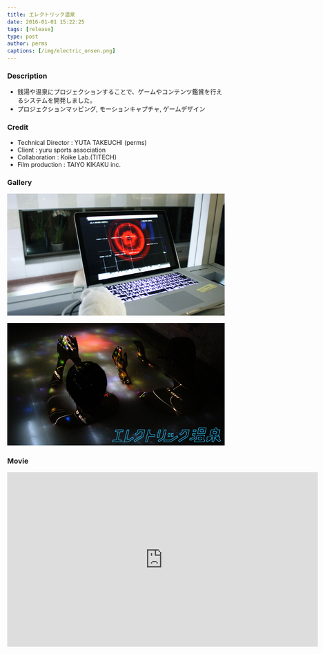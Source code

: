 ```yaml
---
title: エレクトリック温泉
date: 2016-01-01 15:22:25
tags: [release]
type: post
author: perms
captions: [/img/electric_onsen.png]
---
```


### Description

* 銭湯や温泉にプロジェクションすることで、ゲームやコンテンツ鑑賞を行えるシステムを開発しました。
* プロジェクションマッピング, モーションキャプチャ, ゲームデザイン

### Credit

* Technical Director : YUTA TAKEUCHI (perms)
* Client : yuru sports association
* Collaboration : Koike Lab.(TITECH)
* Film production : TAIYO KIKAKU inc.

### Gallery

![](/img/electric_onsen_2.png)

![](/img/electric_onsen_3.png)

### Movie

<iframe width="720" height="405" src="https://www.youtube.com/embed/Pjqxs_77-AM" frameborder="0" gesture="media" allow="encrypted-media" allowfullscreen></iframe>

